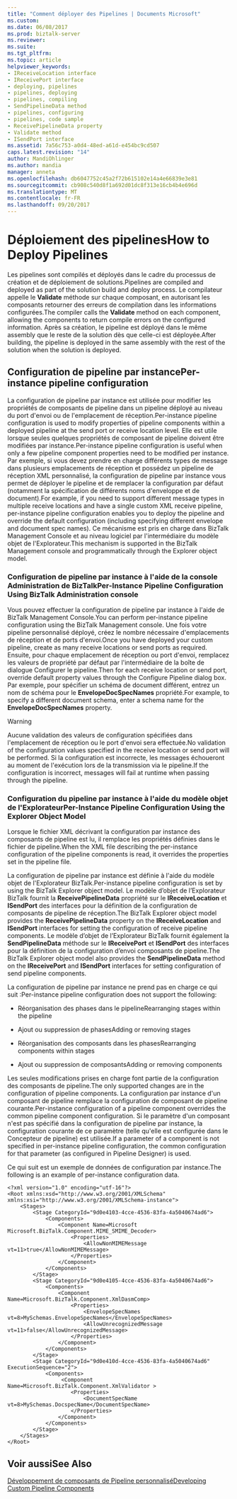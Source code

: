 ```yaml
---
title: "Comment déployer des Pipelines | Documents Microsoft"
ms.custom: 
ms.date: 06/08/2017
ms.prod: biztalk-server
ms.reviewer: 
ms.suite: 
ms.tgt_pltfrm: 
ms.topic: article
helpviewer_keywords:
- IReceiveLocation interface
- IReceivePort interface
- deploying, pipelines
- pipelines, deploying
- pipelines, compiling
- SendPipelineData method
- pipelines, configuring
- pipelines, code sample
- ReceivePipelineData property
- Validate method
- ISendPort interface
ms.assetid: 7a56c753-a0d4-48ed-a61d-e454bc9cd507
caps.latest.revision: "14"
author: MandiOhlinger
ms.author: mandia
manager: anneta
ms.openlocfilehash: db6047752c45a2f72b615102e14a4e66839e3e81
ms.sourcegitcommit: cb908c540d8f1a692d01dc8f313e16cb4b4e696d
ms.translationtype: MT
ms.contentlocale: fr-FR
ms.lasthandoff: 09/20/2017
---
```

# <a name="how-to-deploy-pipelines"></a><span data-ttu-id="bc15e-102">Déploiement des pipelines</span><span class="sxs-lookup"><span data-stu-id="bc15e-102">How to Deploy Pipelines</span></span>
<span data-ttu-id="bc15e-103">Les pipelines sont compilés et déployés dans le cadre du processus de création et de déploiement de solutions.</span><span class="sxs-lookup"><span data-stu-id="bc15e-103">Pipelines are compiled and deployed as part of the solution build and deploy process.</span></span> <span data-ttu-id="bc15e-104">Le compilateur appelle le **Validate** méthode sur chaque composant, en autorisant les composants retourner des erreurs de compilation dans les informations configurées.</span><span class="sxs-lookup"><span data-stu-id="bc15e-104">The compiler calls the **Validate** method on each component, allowing the components to return compile errors on the configured information.</span></span> <span data-ttu-id="bc15e-105">Après sa création, le pipeline est déployé dans le même assembly que le reste de la solution dès que celle-ci est déployée.</span><span class="sxs-lookup"><span data-stu-id="bc15e-105">After building, the pipeline is deployed in the same assembly with the rest of the solution when the solution is deployed.</span></span>  
  
## <a name="per-instance-pipeline-configuration"></a><span data-ttu-id="bc15e-106">Configuration de pipeline par instance</span><span class="sxs-lookup"><span data-stu-id="bc15e-106">Per-instance pipeline configuration</span></span>  
 <span data-ttu-id="bc15e-107">La configuration de pipeline par instance est utilisée pour modifier les propriétés de composants de pipeline dans un pipeline déployé au niveau du port d'envoi ou de l'emplacement de réception.</span><span class="sxs-lookup"><span data-stu-id="bc15e-107">Per-instance pipeline configuration is used to modify properties of pipeline components within a deployed pipeline at the send port or receive location level.</span></span> <span data-ttu-id="bc15e-108">Elle est utile lorsque seules quelques propriétés de composant de pipeline doivent être modifiées par instance.</span><span class="sxs-lookup"><span data-stu-id="bc15e-108">Per-instance pipeline configuration is useful when only a few pipeline component properties need to be modified per instance.</span></span> <span data-ttu-id="bc15e-109">Par exemple, si vous devez prendre en charge différents types de message dans plusieurs emplacements de réception et possédez un pipeline de réception XML personnalisé, la configuration de pipeline par instance vous permet de déployer le pipeline et de remplacer la configuration par défaut (notamment la spécification de différents noms d'enveloppe et de document).</span><span class="sxs-lookup"><span data-stu-id="bc15e-109">For example, if you need to support different message types in multiple receive locations and have a single custom XML receive pipeline, per-instance pipeline configuration enables you to deploy the pipeline and override the default configuration (including specifying different envelope and document spec names).</span></span> <span data-ttu-id="bc15e-110">Ce mécanisme est pris en charge dans BizTalk Management Console et au niveau logiciel par l'intermédiaire du modèle objet de l'Explorateur.</span><span class="sxs-lookup"><span data-stu-id="bc15e-110">This mechanism is supported in the BizTalk Management console and programmatically through the Explorer object model.</span></span>  
  
### <a name="per-instance-pipeline-configuration-using-biztalk-administration-console"></a><span data-ttu-id="bc15e-111">Configuration de pipeline par instance à l'aide de la console Administration de BizTalk</span><span class="sxs-lookup"><span data-stu-id="bc15e-111">Per-Instance Pipeline Configuration Using BizTalk Administration console</span></span>  
 <span data-ttu-id="bc15e-112">Vous pouvez effectuer la configuration de pipeline par instance à l'aide de BizTalk Management Console.</span><span class="sxs-lookup"><span data-stu-id="bc15e-112">You can perform per-instance pipeline configuration using the BizTalk Management console.</span></span> <span data-ttu-id="bc15e-113">Une fois votre pipeline personnalisé déployé, créez le nombre nécessaire d'emplacements de réception et de ports d'envoi.</span><span class="sxs-lookup"><span data-stu-id="bc15e-113">Once you have deployed your custom pipeline, create as many receive locations or send ports as required.</span></span> <span data-ttu-id="bc15e-114">Ensuite, pour chaque emplacement de réception ou port d'envoi, remplacez les valeurs de propriété par défaut par l'intermédiaire de la boîte de dialogue Configurer le pipeline.</span><span class="sxs-lookup"><span data-stu-id="bc15e-114">Then for each receive location or send port, override default property values through the Configure Pipeline dialog box.</span></span> <span data-ttu-id="bc15e-115">Par exemple, pour spécifier un schéma de document différent, entrez un nom de schéma pour le **EnvelopeDocSpecNames** propriété.</span><span class="sxs-lookup"><span data-stu-id="bc15e-115">For example, to specify a different document schema, enter a schema name for the **EnvelopeDocSpecNames** property.</span></span>  
  
> [!WARNING]
>  <span data-ttu-id="bc15e-116">Aucune validation des valeurs de configuration spécifiées dans l'emplacement de réception ou le port d'envoi sera effectuée.</span><span class="sxs-lookup"><span data-stu-id="bc15e-116">No validation of the configuration values specified in the receive location or send port will be performed.</span></span> <span data-ttu-id="bc15e-117">Si la configuration est incorrecte, les messages échoueront au moment de l'exécution lors de la transmission via le pipeline.</span><span class="sxs-lookup"><span data-stu-id="bc15e-117">If the configuration is incorrect, messages will fail at runtime when passing through the pipeline.</span></span>  
  
### <a name="per-instance-pipeline-configuration-using-the-explorer-object-model"></a><span data-ttu-id="bc15e-118">Configuration du pipeline par instance à l'aide du modèle objet de l'Explorateur</span><span class="sxs-lookup"><span data-stu-id="bc15e-118">Per-Instance Pipeline Configuration Using the Explorer Object Model</span></span>  
 <span data-ttu-id="bc15e-119">Lorsque le fichier XML décrivant la configuration par instance des composants de pipeline est lu, il remplace les propriétés définies dans le fichier de pipeline.</span><span class="sxs-lookup"><span data-stu-id="bc15e-119">When the XML file describing the per-instance configuration of the pipeline components is read, it overrides the properties set in the pipeline file.</span></span>  
  
 <span data-ttu-id="bc15e-120">La configuration de pipeline par instance est définie à l'aide du modèle objet de l'Explorateur BizTalk.</span><span class="sxs-lookup"><span data-stu-id="bc15e-120">Per-instance pipeline configuration is set by using the BizTalk Explorer object model.</span></span> <span data-ttu-id="bc15e-121">Le modèle d’objet de l’Explorateur BizTalk fournit la **ReceivePipelineData** propriété sur le **IReceiveLocation** et **ISendPort** des interfaces pour la définition de la configuration de composants de pipeline de réception.</span><span class="sxs-lookup"><span data-stu-id="bc15e-121">The BizTalk Explorer object model provides the **ReceivePipelineData** property on the **IReceiveLocation** and **ISendPort** interfaces for setting the configuration of receive pipeline components.</span></span> <span data-ttu-id="bc15e-122">Le modèle d’objet de l’Explorateur BizTalk fournit également la **SendPipelineData** méthode sur le **IReceivePort** et **ISendPort** des interfaces pour la définition de la configuration d’envoi composants de pipeline.</span><span class="sxs-lookup"><span data-stu-id="bc15e-122">The BizTalk Explorer object model also provides the **SendPipelineData** method on the **IReceivePort** and **ISendPort** interfaces for setting configuration of send pipeline components.</span></span>  
  
 <span data-ttu-id="bc15e-123">La configuration de pipeline par instance ne prend pas en charge ce qui suit :</span><span class="sxs-lookup"><span data-stu-id="bc15e-123">Per-instance pipeline configuration does not support the following:</span></span>  
  
-   <span data-ttu-id="bc15e-124">Réorganisation des phases dans le pipeline</span><span class="sxs-lookup"><span data-stu-id="bc15e-124">Rearranging stages within the pipeline</span></span>  
  
-   <span data-ttu-id="bc15e-125">Ajout ou suppression de phases</span><span class="sxs-lookup"><span data-stu-id="bc15e-125">Adding or removing stages</span></span>  
  
-   <span data-ttu-id="bc15e-126">Réorganisation des composants dans les phases</span><span class="sxs-lookup"><span data-stu-id="bc15e-126">Rearranging components within stages</span></span>  
  
-   <span data-ttu-id="bc15e-127">Ajout ou suppression de composants</span><span class="sxs-lookup"><span data-stu-id="bc15e-127">Adding or removing components</span></span>  
  
 <span data-ttu-id="bc15e-128">Les seules modifications prises en charge font partie de la configuration des composants de pipeline.</span><span class="sxs-lookup"><span data-stu-id="bc15e-128">The only supported changes are in the configuration of pipeline components.</span></span> <span data-ttu-id="bc15e-129">La configuration par instance d'un composant de pipeline remplace la configuration de composant de pipeline courante.</span><span class="sxs-lookup"><span data-stu-id="bc15e-129">Per-instance configuration of a pipeline component overrides the common pipeline component configuration.</span></span> <span data-ttu-id="bc15e-130">Si le paramètre d'un composant n'est pas spécifié dans la configuration de pipeline par instance, la configuration courante de ce paramètre (telle qu'elle est configurée dans le Concepteur de pipeline) est utilisée.</span><span class="sxs-lookup"><span data-stu-id="bc15e-130">If a parameter of a component is not specified in per-instance pipeline configuration, the common configuration for that parameter (as configured in Pipeline Designer) is used.</span></span>  
  
 <span data-ttu-id="bc15e-131">Ce qui suit est un exemple de données de configuration par instance.</span><span class="sxs-lookup"><span data-stu-id="bc15e-131">The following is an example of per-instance configuration data.</span></span>  
  
```  
<?xml version="1.0" encoding="utf-16"?>  
<Root xmlns:xsd="http://www.w3.org/2001/XMLSchema" xmlns:xsi="http://www.w3.org/2001/XMLSchema-instance">  
    <Stages>  
        <Stage CategoryId="9d0e4103-4cce-4536-83fa-4a5040674ad6">  
            <Components>  
                <Component Name=Microsoft Microsoft.BizTalk.Component.MIME_SMIME_Decoder>  
                    <Properties>  
                        <AllowNonMIMEMessage vt=11>true</AllowNonMIMEMessage>  
                    </Properties>  
                </Component>  
            </Components>  
        </Stage>  
        <Stage CategoryId="9d0e4105-4cce-4536-83fa-4a5040674ad6">  
            <Components>  
                <Component Name=Microsoft.BizTalk.Component.XmlDasmComp>  
                    <Properties>  
                        <EnvelopeSpecNames vt=8>MySchemas.EnvelopeSpecNames</EnvelopeSpecNames>  
                        <AllowUnrecognizedMessage vt=11>false</AllowUnrecognizedMessage>  
                    </Properties>  
                </Component>  
            </Components>  
        </Stage>  
        <Stage CategoryId="9d0e410d-4cce-4536-83fa-4a5040674ad6" ExecutionSequence="2">  
            <Components>  
                 <Component Name=Microsoft.BizTalk.Component.XmlValidator >  
                    <Properties>  
                        <DocumentSpecName vt=8>MySchemas.DocspecName</DocumentSpecName>  
                    </Properties>  
                </Component>  
            </Components>  
        </Stage>  
    </Stages>  
</Root>  
```  
  
## <a name="see-also"></a><span data-ttu-id="bc15e-132">Voir aussi</span><span class="sxs-lookup"><span data-stu-id="bc15e-132">See Also</span></span>  
 [<span data-ttu-id="bc15e-133">Développement de composants de Pipeline personnalisé</span><span class="sxs-lookup"><span data-stu-id="bc15e-133">Developing Custom Pipeline Components</span></span>](../core/developing-custom-pipeline-components.md)